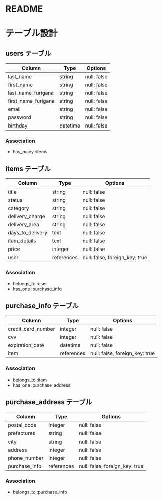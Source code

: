 # README

# テーブル設計

## users テーブル

| Column              | Type     | Options     |
| ------------------- | -------- | ----------- |
| last_name           | string   | null: false |
| first_name          | string   | null: false |
| last_name_furigana  | string   | null: false |
| first_name_furigana | string   | null: false |
| email               | string   | null: false |
| password            | string   | null: false |
| birthday            | datetime | null: false |

### Association

- has_many :items

## items テーブル

| Column           | Type       | Options                        |
| ---------------- | ---------- | ------------------------------ |
| title            | string     | null: false                    |
| status           | string     | null: false                    |
| category         | string     | null: false                    |
| delivery_charge  | string     | null: false                    |
| delivery_area    | string     | null: false                    |
| days_to_delivery | text       | null: false                    |
| item_details     | text       | null: false                    |
| price            | integer    | null: false                    |
| user             | references | null: false, foreign_key: true |

### Association

- belongs_to :user
- has_one :purchase_info

## purchase_info テーブル

| Column             | Type       | Options                        |
| ------------------ | ---------- | ------------------------------ |
| credit_card_number | integer    | null: false                    |
| cvv                | integer    | null: false                    |
| expiration_date    | datetime   | null: false                    |
| item               | references | null: false, foreign_key: true |

### Association

- belongs_to :item
- has_one :purchase_address


## purchase_address テーブル

| Column        | Type       | Options                        |
| ------------- | ---------- | ------------------------------ |
| postal_code   | integer    | null: false                    |
| prefectures   | string     | null: false                    |
| city          | string     | null: false                    |
| address       | integer    | null: false                    |
| phone_number  | integer    | null: false                    |
| purchase_info | references | null: false, foreign_key: true |

### Association

- belongs_to :purchase_info